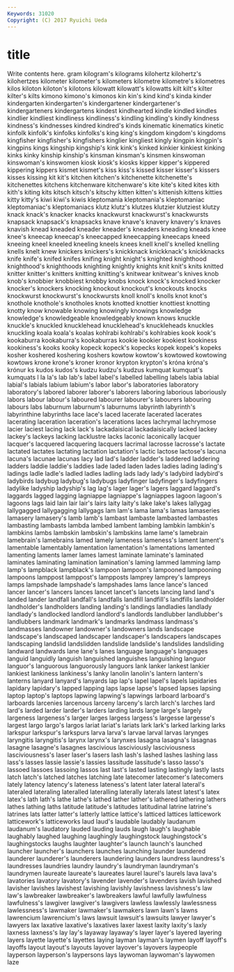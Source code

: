 ```yaml
---
Keywords: 31020 
Copyright: (C) 2017 Ryuichi Ueda
---
```


# title

Write contents here.
gram kilogram's kilograms kilohertz kilohertz's kilohertzes kilometer
kilometer's kilometers kilometre kilometre's kilometres kilos kiloton kiloton's kilotons kilowatt
kilowatt's kilowatts kilt kilt's kilter kilter's kilts kimono kimono's kimonos
kin kin's kind kind's kinda kinder kindergarten kindergarten's kindergartener kindergartener's
kindergarteners kindergartens kindest kindhearted kindle kindled kindles kindlier kindliest kindliness
kindliness's kindling kindling's kindly kindness kindness's kindnesses kindred kindred's kinds
kinematic kinematics kinetic kinfolk kinfolk's kinfolks kinfolks's king king's kingdom
kingdom's kingdoms kingfisher kingfisher's kingfishers kinglier kingliest kingly kingpin kingpin's
kingpins kings kingship kingship's kink kink's kinked kinkier kinkiest kinking
kinks kinky kinship kinship's kinsman kinsman's kinsmen kinswoman kinswoman's kinswomen
kiosk kiosk's kiosks kipper kipper's kippered kippering kippers kismet kismet's
kiss kiss's kissed kisser kisser's kissers kisses kissing kit kit's
kitchen kitchen's kitchenette kitchenette's kitchenettes kitchens kitchenware kitchenware's kite kite's
kited kites kith kith's kiting kits kitsch kitsch's kitschy kitten
kitten's kittenish kittens kitties kitty kitty's kiwi kiwi's kiwis kleptomania
kleptomania's kleptomaniac kleptomaniac's kleptomaniacs klutz klutz's klutzes klutzier klutziest klutzy
knack knack's knacker knacks knackwurst knackwurst's knackwursts knapsack knapsack's knapsacks
knave knave's knavery knavery's knaves knavish knead kneaded kneader kneader's
kneaders kneading kneads knee knee's kneecap kneecap's kneecapped kneecapping kneecaps
kneed kneeing kneel kneeled kneeling kneels knees knell knell's knelled
knelling knells knelt knew knickers knickers's knickknack knickknack's knickknacks knife
knife's knifed knifes knifing knight knight's knighted knighthood knighthood's knighthoods
knighting knightly knights knit knit's knits knitted knitter knitter's knitters
knitting knitting's knitwear knitwear's knives knob knob's knobbier knobbiest knobby
knobs knock knock's knocked knocker knocker's knockers knocking knockout knockout's
knockouts knocks knockwurst knockwurst's knockwursts knoll knoll's knolls knot knot's
knothole knothole's knotholes knots knotted knottier knottiest knotting knotty know
knowable knowing knowingly knowings knowledge knowledge's knowledgeable knowledgeably known knows
knuckle knuckle's knuckled knucklehead knucklehead's knuckleheads knuckles knuckling koala koala's
koalas kohlrabi kohlrabi's kohlrabies kook kook's kookaburra kookaburra's kookaburras kookie
kookier kookiest kookiness kookiness's kooks kooky kopeck kopeck's kopecks kopek
kopek's kopeks kosher koshered koshering koshers kowtow kowtow's kowtowed kowtowing
kowtows krone krone's kroner kronor krypton krypton's króna króna's krónur
ks kudos kudos's kudzu kudzu's kudzus kumquat kumquat's kumquats l
la la's lab lab's label label's labelled labelling labels labia
labial labial's labials labium labium's labor labor's laboratories laboratory laboratory's
labored laborer laborer's laborers laboring laborious laboriously labors labour labour's
laboured labourer labourer's labourers labouring labours labs laburnum laburnum's laburnums
labyrinth labyrinth's labyrinthine labyrinths lace lace's laced lacerate lacerated lacerates
lacerating laceration laceration's lacerations laces lachrymal lachrymose lacier laciest lacing
lack lack's lackadaisical lackadaisically lacked lackey lackey's lackeys lacking lacklustre
lacks laconic laconically lacquer lacquer's lacquered lacquering lacquers lacrimal lacrosse
lacrosse's lactate lactated lactates lactating lactation lactation's lactic lactose lactose's
lacuna lacuna's lacunae lacunas lacy lad lad's ladder ladder's laddered
laddering ladders laddie laddie's laddies lade laded laden lades ladies
lading lading's ladings ladle ladle's ladled ladles ladling lads lady
lady's ladybird ladybird's ladybirds ladybug ladybug's ladybugs ladyfinger ladyfinger's ladyfingers
ladylike ladyship ladyship's lag lag's lager lager's lagers laggard laggard's
laggards lagged lagging lagniappe lagniappe's lagniappes lagoon lagoon's lagoons lags
laid lain lair lair's lairs laity laity's lake lake's lakes
lallygag lallygagged lallygagging lallygags lam lam's lama lama's lamas lamaseries
lamasery lamasery's lamb lamb's lambast lambaste lambasted lambastes lambasting lambasts
lambda lambed lambent lambing lambkin lambkin's lambkins lambs lambskin lambskin's
lambskins lame lame's lamebrain lamebrain's lamebrains lamed lamely lameness lameness's
lament lament's lamentable lamentably lamentation lamentation's lamentations lamented lamenting laments
lamer lames lamest laminate laminate's laminated laminates laminating lamination lamination's
laming lammed lamming lamp lamp's lampblack lampblack's lampoon lampoon's lampooned
lampooning lampoons lamppost lamppost's lampposts lamprey lamprey's lampreys lamps lampshade
lampshade's lampshades lams lance lance's lanced lancer lancer's lancers lances
lancet lancet's lancets lancing land land's landed lander landfall landfall's
landfalls landfill landfill's landfills landholder landholder's landholders landing landing's landings
landladies landlady landlady's landlocked landlord landlord's landlords landlubber landlubber's landlubbers
landmark landmark's landmarks landmass landmass's landmasses landowner landowner's landowners lands
landscape landscape's landscaped landscaper landscaper's landscapers landscapes landscaping landslid landslidden
landslide landslide's landslides landsliding landward landwards lane lane's lanes language
language's languages languid languidly languish languished languishes languishing languor languor's
languorous languorously languors lank lanker lankest lankier lankiest lankiness lankiness's
lanky lanolin lanolin's lantern lantern's lanterns lanyard lanyard's lanyards lap
lap's lapel lapel's lapels lapidaries lapidary lapidary's lapped lapping laps
lapse lapse's lapsed lapses lapsing laptop laptop's laptops lapwing lapwing's
lapwings larboard larboard's larboards larcenies larcenous larceny larceny's larch larch's
larches lard lard's larded larder larder's larders larding lards large
large's largely largeness largeness's larger larges largess largess's largesse largesse's
largest largo largo's largos lariat lariat's lariats lark lark's larked
larking larks larkspur larkspur's larkspurs larva larva's larvae larval larvas
larynges laryngitis laryngitis's larynx larynx's larynxes lasagna lasagna's lasagnas lasagne
lasagne's lasagnes lascivious lasciviously lasciviousness lasciviousness's laser laser's lasers lash
lash's lashed lashes lashing lass lass's lasses lassie lassie's lassies
lassitude lassitude's lasso lasso's lassoed lassoes lassoing lassos last last's
lasted lasting lastingly lastly lasts latch latch's latched latches latching
late latecomer latecomer's latecomers lately latency latency's lateness lateness's latent
later lateral lateral's lateraled lateraling lateralled lateralling laterally laterals latest
latest's latex latex's lath lath's lathe lathe's lathed lather lather's
lathered lathering lathers lathes lathing laths latitude latitude's latitudes latitudinal
latrine latrine's latrines lats latter latter's latterly lattice lattice's latticed
lattices latticework latticework's latticeworks laud laud's laudable laudably laudanum laudanum's
laudatory lauded lauding lauds laugh laugh's laughable laughably laughed laughing
laughingly laughingstock laughingstock's laughingstocks laughs laughter laughter's launch launch's launched
launcher launcher's launchers launches launching launder laundered launderer launderer's launderers
laundering launders laundress laundress's laundresses laundries laundry laundry's laundryman laundryman's
laundrymen laureate laureate's laureates laurel laurel's laurels lava lava's lavatories
lavatory lavatory's lavender lavender's lavenders lavish lavished lavisher lavishes lavishest
lavishing lavishly lavishness lavishness's law law's lawbreaker lawbreaker's lawbreakers lawful
lawfully lawfulness lawfulness's lawgiver lawgiver's lawgivers lawless lawlessly lawlessness lawlessness's
lawmaker lawmaker's lawmakers lawn lawn's lawns lawrencium lawrencium's laws lawsuit
lawsuit's lawsuits lawyer lawyer's lawyers lax laxative laxative's laxatives laxer
laxest laxity laxity's laxly laxness laxness's lay lay's layaway layaway's
layer layer's layered layering layers layette layette's layettes laying layman
layman's laymen layoff layoff's layoffs layout layout's layouts layover layover's
layovers laypeople layperson layperson's laypersons lays laywoman laywoman's laywomen laze
